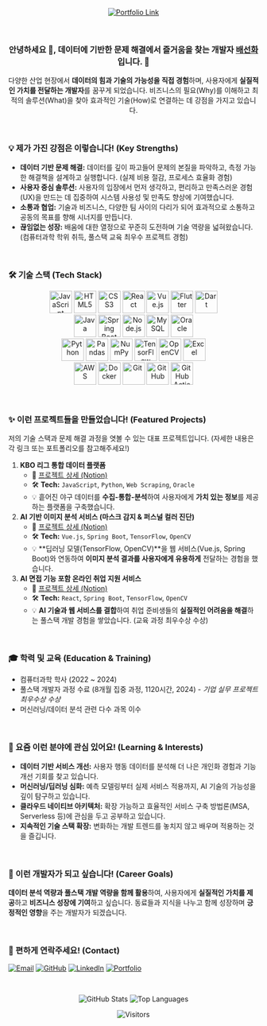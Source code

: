 <div align="center">

[![Portfolio Link](https://img.shields.io/badge/Portfolio-View%20My%20Work-blue?style=for-the-badge&logo=laptop&logoColor=white)](https://bae-sunny.github.io/)

</div>

<br>

<div align="center">

### 안녕하세요 👋, 데이터에 기반한 문제 해결에서 즐거움을 찾는 개발자 [**배선화**](https://github.com/Bae-Sunny)입니다. 🌱

다양한 산업 현장에서 **데이터의 힘과 기술의 가능성을 직접 경험**하며, 사용자에게 **실질적인 가치를 전달하는 개발자**를 꿈꾸게 되었습니다. 비즈니스의 필요(Why)를 이해하고 최적의 솔루션(What)을 찾아 효과적인 기술(How)로 연결하는 데 강점을 가지고 있습니다.

</div>

<br>

### 💡 제가 가진 강점은 이렇습니다! (Key Strengths)

*   **데이터 기반 문제 해결:** 데이터를 깊이 파고들어 문제의 본질을 파악하고, 측정 가능한 해결책을 설계하고 실행합니다. (실제 비용 절감, 프로세스 효율화 경험)
*   **사용자 중심 솔루션:** 사용자의 입장에서 먼저 생각하고, 편리하고 만족스러운 경험(UX)을 만드는 데 집중하여 시스템 사용성 및 만족도 향상에 기여했습니다.
*   **소통과 협업:** 기술과 비즈니스, 다양한 팀 사이의 다리가 되어 효과적으로 소통하고 공동의 목표를 향해 시너지를 만듭니다.
*   **끊임없는 성장:** 배움에 대한 열정으로 꾸준히 도전하며 기술 역량을 넓혀왔습니다. (컴퓨터과학 학위 취득, 풀스택 교육 최우수 프로젝트 경험)

<br>

### 🛠️ 기술 스택 (Tech Stack)

<p align="center">
    <!-- Frontend -->
    <img src="https://skillicons.dev/icons?i=javascript" alt="JavaScript" title="JavaScript" width="45">
    <img src="https://skillicons.dev/icons?i=html" alt="HTML5" title="HTML5" width="45">
    <img src="https://skillicons.dev/icons?i=css" alt="CSS3" title="CSS3" width="45">
    <img src="https://skillicons.dev/icons?i=react" alt="React" title="React" width="45">
    <img src="https://skillicons.dev/icons?i=vuejs" alt="Vue.js" title="Vue.js" width="45">
    <img src="https://skillicons.dev/icons?i=flutter" alt="Flutter" title="Flutter" width="45">
    <img src="https://skillicons.dev/icons?i=dart" alt="Dart" title="Dart" width="45">
    <br>
    <!-- Backend -->
    <img src="https://skillicons.dev/icons?i=java" alt="Java" title="Java" width="45">
    <img src="https://skillicons.dev/icons?i=spring" alt="Spring Boot" title="Spring Boot" width="45">
    <img src="https://skillicons.dev/icons?i=nodejs" alt="Node.js" title="Node.js" width="45">
    <img src="https://skillicons.dev/icons?i=mysql" alt="MySQL" title="MySQL" width="45">
    <img src="https://img.shields.io/badge/Oracle-F80000?style=flat-square&logo=oracle&logoColor=white" alt="Oracle" title="Oracle" height="45">
    <br>
    <!-- Data & AI -->
    <img src="https://skillicons.dev/icons?i=python" alt="Python" title="Python" width="45">
    <img src="https://img.shields.io/badge/Pandas-150458?style=flat-square&logo=pandas&logoColor=white" alt="Pandas" title="Pandas" height="45">
    <img src="https://img.shields.io/badge/NumPy-013243?style=flat-square&logo=numpy&logoColor=white" alt="NumPy" title="NumPy" height="45">
    <img src="https://skillicons.dev/icons?i=tensorflow" alt="TensorFlow" title="TensorFlow" width="45">
    <img src="https://skillicons.dev/icons?i=opencv" alt="OpenCV" title="OpenCV" width="45">
    <img src="https://img.shields.io/badge/Excel-217346?style=flat-square&logo=microsoftexcel&logoColor=white" alt="Excel" title="Excel (Data Analysis)" height="45">
    <br>
    <!-- DevOps & Collaboration -->
    <img src="https://skillicons.dev/icons?i=aws" alt="AWS" title="AWS" width="45">
    <img src="https://skillicons.dev/icons?i=docker" alt="Docker" title="Docker" width="45">
    <img src="https://skillicons.dev/icons?i=git" alt="Git" title="Git" width="45">
    <img src="https://skillicons.dev/icons?i=github" alt="GitHub" title="GitHub" width="45">
    <img src="https://skillicons.dev/icons?i=githubactions" alt="GitHub Actions" title="GitHub Actions" width="45">
</p>

<br>

### ✨ 이런 프로젝트들을 만들었습니다! (Featured Projects)

저의 기술 스택과 문제 해결 과정을 엿볼 수 있는 대표 프로젝트입니다. (자세한 내용은 각 링크 또는 포트폴리오를 참고해주세요!)

1.  **KBO 리그 통합 데이터 플랫폼**
    *   🔗 [프로젝트 상세 (Notion)](https://scandalous-lady-ca4.notion.site/4818ecc4ff1a4744b10b00b0b6f0a9a3?pvs=4)
    *   🛠️ **Tech:** `JavaScript`, `Python`, `Web Scraping`, `Oracle`
    *   💡 흩어진 야구 데이터를 **수집-통합-분석**하여 사용자에게 **가치 있는 정보**를 제공하는 플랫폼을 구축했습니다.
2.  **AI 기반 이미지 분석 서비스 (마스크 감지 & 퍼스널 컬러 진단)**
    *   🔗 [프로젝트 상세 (Notion)](https://scandalous-lady-ca4.notion.site/AI-c8520be1e0a44c8b82c79be1d9e3c346?pvs=4)
    *   🛠️ **Tech:** `Vue.js`, `Spring Boot`, `TensorFlow`, `OpenCV`
    *   💡 **딥러닝 모델(TensorFlow, OpenCV)**을 웹 서비스(Vue.js, Spring Boot)와 연동하여 **이미지 분석 결과를 사용자에게 유용하게** 전달하는 경험을 했습니다.
3.  **AI 면접 기능 포함 온라인 취업 지원 서비스**
    *   🔗 [프로젝트 상세 (Notion)](https://scandalous-lady-ca4.notion.site/e638492c79bc423eadad200877af0c9d?pvs=4)
    *   🛠️ **Tech:** `React`, `Spring Boot`, `TensorFlow`, `OpenCV`
    *   💡 **AI 기술과 웹 서비스를 결합**하여 취업 준비생들의 **실질적인 어려움을 해결**하는 풀스택 개발 경험을 쌓았습니다. (교육 과정 최우수상 수상)

<br>

### 🎓 학력 및 교육 (Education & Training)

*   컴퓨터과학 학사 (2022 ~ 2024)
*   풀스택 개발자 과정 수료 (8개월 집중 과정, 1120시간, 2024) - *기업 실무 프로젝트 최우수상 수상*
*   머신러닝/데이터 분석 관련 다수 과목 이수

<br>

### 🌱 요즘 이런 분야에 관심 있어요! (Learning & Interests)

*   **데이터 기반 서비스 개선:** 사용자 행동 데이터를 분석해 더 나은 개인화 경험과 기능 개선 기회를 찾고 있습니다.
*   **머신러닝/딥러닝 심화:** 예측 모델링부터 실제 서비스 적용까지, AI 기술의 가능성을 깊이 탐구하고 있습니다.
*   **클라우드 네이티브 아키텍처:** 확장 가능하고 효율적인 서비스 구축 방법론(MSA, Serverless 등)에 관심을 두고 공부하고 있습니다.
*   **지속적인 기술 스택 확장:** 변화하는 개발 트렌드를 놓치지 않고 배우며 적용하는 것을 즐깁니다.

<br>

### 🚀 이런 개발자가 되고 싶습니다! (Career Goals)

**데이터 분석 역량과 풀스택 개발 역량을 함께 활용**하여, 사용자에게 **실질적인 가치를 제공**하고 **비즈니스 성장에 기여**하고 싶습니다. 동료들과 지식을 나누고 함께 성장하며 **긍정적인 영향**을 주는 개발자가 되겠습니다.

<br>

### 📧 편하게 연락주세요! (Contact)

[![Email](https://img.shields.io/badge/Email-D14836?style=flat-square&logo=gmail&logoColor=white)](mailto:bshwa0563@gmail.com) 
[![GitHub](https://img.shields.io/badge/GitHub-181717?style=flat-square&logo=github&logoColor=white)](https://github.com/Bae-Sunny) 
[![LinkedIn](https://img.shields.io/badge/LinkedIn-0077B5?style=flat-square&logo=linkedin&logoColor=white)](https://linkedin.com/) <!-- 실제 링크로 교체 -->
[![Portfolio](https://img.shields.io/badge/Portfolio-Website-blue?style=flat-square&logo=googlechrome&logoColor=white)](https://bae-sunny.github.io/)

<br>

<div align="center">

![GitHub Stats](https://github-readme-stats.vercel.app/api?username=Bae-Sunny&show_icons=true&theme=github_dark)
![Top Languages](https://github-readme-stats.vercel.app/api/top-langs/?username=Bae-Sunny&layout=compact&theme=github_dark)

</div>

<div align="center">

![Visitors](https://visitor-badge.laobi.icu/badge?page_id=Bae-Sunny)

</div>
